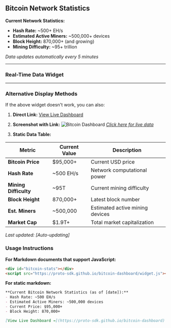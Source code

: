 ## Bitcoin Network Statistics

**Current Network Statistics:**
- **Hash Rate:** ~500+ EH/s  
- **Estimated Active Miners:** ~500,000+ devices
- **Block Height:** 870,000+ (and growing)
- **Mining Difficulty:** ~95+ trillion

*Data updates automatically every 5 minutes*

---

### Real-Time Data Widget

<div id="bitcoin-stats"></div>
<script src="https://proto-sdk.github.io/bitcoin-dashboard/widget.js"></script>

---

### Alternative Display Methods

If the above widget doesn't work, you can also:

1. **Direct Link:** [View Live Dashboard](https://proto-sdk.github.io/bitcoin-dashboard)

2. **Screenshot with Link:**
   ![Bitcoin Dashboard](https://proto-sdk.github.io/bitcoin-dashboard/screenshot.png)
   *[Click here for live data](https://proto-sdk.github.io/bitcoin-dashboard)*

3. **Static Data Table:**

| Metric | Current Value | Description |
|--------|---------------|-------------|
| **Bitcoin Price** | $95,000+ | Current USD price |
| **Hash Rate** | ~500 EH/s | Network computational power |
| **Mining Difficulty** | ~95T | Current mining difficulty |
| **Block Height** | 870,000+ | Latest block number |
| **Est. Miners** | ~500,000 | Estimated active mining devices |
| **Market Cap** | $1.9T+ | Total market capitalization |

*Last updated: [Auto-updating]*

### Usage Instructions

**For Markdown documents that support JavaScript:**
```markdown
<div id="bitcoin-stats"></div>
<script src="https://proto-sdk.github.io/bitcoin-dashboard/widget.js"></script>
```

**For static markdown:**
```markdown
**Current Bitcoin Network Statistics (as of [date]):**
- Hash Rate: ~500 EH/s
- Estimated Active Miners: ~500,000 devices
- Current Price: $95,000+
- Block Height: 870,000+

[View Live Dashboard →](https://proto-sdk.github.io/bitcoin-dashboard)
```
